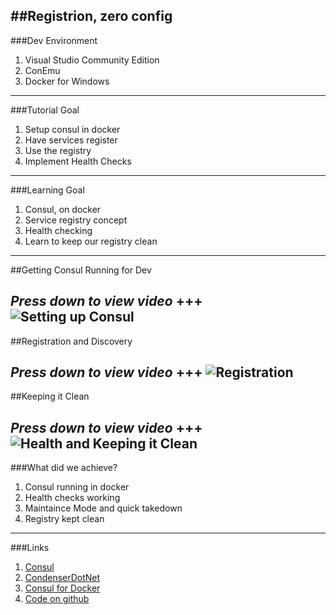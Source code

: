 ##Registrion, zero config
---
###Dev Environment


1. Visual Studio Community Edition
1. ConEmu
1. Docker for Windows
---
###Tutorial Goal


1. Setup consul in docker
2. Have services register
3. Use the registry
4. Implement Health Checks
---
###Learning Goal


1. Consul, on docker
1. Service registry concept
1. Health checking
1. Learn to keep our registry clean

---
##Getting Consul Running for Dev


*Press down to view video*
+++
![Setting up Consul](https://www.youtube.com/embed/s3nzmb6515U)
---
##Registration and Discovery

*Press down to view video*
+++
![Registration](https://www.youtube.com/embed/X3Kgu3_2i6g)
---
##Keeping it Clean


*Press down to view video*
+++
![Health and Keeping it Clean](https://www.youtube.com/embed/R3LiBkdUJC8)
---
###What did we achieve?


1. Consul running in docker
1. Health checks working
1. Maintaince Mode and quick takedown
1. Registry kept clean
---
###Links


1. [Consul](https://consul.io)
1. [CondenserDotNet](https://github.com/Drawaes/condenserdotnet)
1. [Consul for Docker](https://hub.docker.com/_/consul/)
1. [Code on github](https://github.com/Drawaes/Condenser.ApiFirst/tree/Tutorial1)
